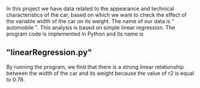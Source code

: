 In this project we have data related to the appearance and technical characteristics of the car, based on which we want to check the effect of the variable width of the car on its weight. The name of our data is " automobile ". This analysis is based on simple linear regression.
The program code is implemented in Python and its name is

 ## "linearRegression.py"


By running the program, we find that there is a strong linear relationship between the width of the car and its weight because the value of r2 is equal to 0.78.
